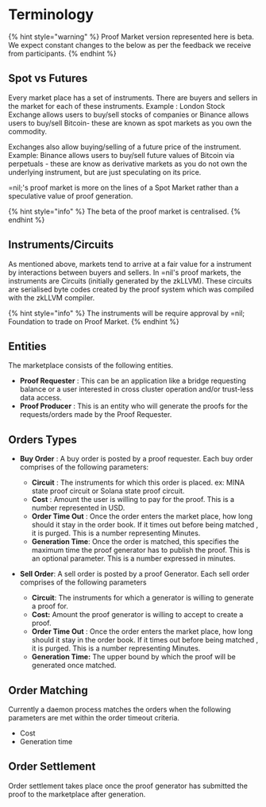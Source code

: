 # Terminology

{% hint style="warning" %}
Proof Market version represented here is beta. We expect constant changes to the below as per the feedback we receive from participants.
{% endhint %}

## Spot vs Futures

Every market place has a set of instruments. There are buyers and sellers in the market for each of these instruments. Example : London Stock Exchange allows users to buy/sell stocks of companies  or Binance allows users to buy/sell Bitcoin- these are known as spot markets as you own the commodity.&#x20;

Exchanges also allow buying/selling of a future price of the instrument. Example: Binance allows users to buy/sell future values of Bitcoin via perpetuals - these are know as derivative markets as you do not own the underlying instrument, but are just speculating on its price.

\=nil;'s proof market is more on the lines of a Spot Market rather than a speculative value of proof generation.

{% hint style="info" %}
The beta of the proof market is centralised.
{% endhint %}



## Instruments/Circuits

As mentioned above, markets tend to arrive at a fair value for a instrument by interactions between buyers and sellers. In =nil's proof markets, the instruments are Circuits (initially generated by the zkLLVM). These circuits are serialised byte codes created by the proof system which was compiled with the zkLLVM compiler.&#x20;

{% hint style="info" %}
The instruments will be require approval by =nil; Foundation to trade on Proof Market.
{% endhint %}



## Entities

The marketplace consists of the following entities.

* **Proof Requester** : This can be an application like a bridge requesting balance or a user interested in cross cluster operation and/or trust-less data access.
* **Proof Producer** : This is an entity who will generate the proofs for the requests/orders made by the Proof Requester.

## Orders Types

* **Buy Order** : A buy order is posted by a proof requester. Each buy order comprises of the following parameters:
  * **Circuit** : The instruments for which this order is placed. ex: MINA state proof circuit or Solana state proof circuit.
  * **Cost** : Amount the user is willing to pay for the proof. This is a number represented in USD.
  * **Order Time Out** : Once the order enters the market place, how long should it stay in the order book. If it times out before being matched , it is purged. This is a number representing   Minutes.
  *   **Generation Time**:  Once the order is matched, this specifies the maximum time the proof generator has to publish the proof. This is an optional parameter. This is a number expressed in minutes.&#x20;


* **Sell Order**: A sell order is posted by a proof Generator. Each sell order comprises of the following parameters
  * **Circuit**: The instruments for which a generator is willing to generate a proof for.
  * **Cost:** Amount the proof generator is willing to accept to create a proof.
  * **Order Time Out** : Once the order enters the market place, how long should it stay in the order book. If it times out before being matched , it is purged. This is a number representing   Minutes.
  * **Generation Time:** The upper bound by which the proof will be generated once matched.

## Order Matching

Currently a daemon process matches the orders when the following parameters are met within the order timeout criteria.

* Cost
* Generation time

## Order Settlement

Order settlement takes place once the proof generator has submitted the proof to the marketplace after generation.

